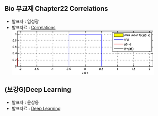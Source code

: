 ## Bio 부교재 Chapter22 Correlations
- 발표자 : 임성광
- 발표자료 : [Correlations](http://nbviewer.ipython.org/github/biopy/biopy.github.io/blob/master/notebook/Part3/Week16/bio22/Ch22.Correlation.ipynb)
![](/doc/img/c3_22.gif)

## (보강G)Deep Learning 
- 발표자 : 윤상웅
- 발표자료 : [Deep Learning](https://docs.google.com/presentation/d/1EUp_UwLIZhQyLKKlSftGdqw4rgfDsJxJgJlee_z6c50)
